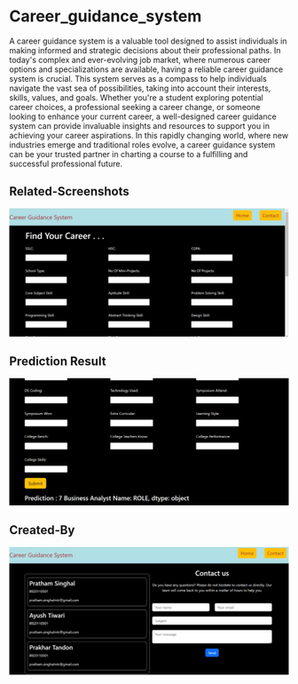 # Career_guidance_system

A career guidance system is a valuable tool designed to assist individuals in making informed and strategic decisions about their professional paths. In today's complex and ever-evolving job market, where numerous career options and specializations are available, having a reliable career guidance system is crucial. This system serves as a compass to help individuals navigate the vast sea of possibilities, taking into account their interests, skills, values, and goals. Whether you're a student exploring potential career choices, a professional seeking a career change, or someone looking to enhance your current career, a well-designed career guidance system can provide invaluable insights and resources to support you in achieving your career aspirations. In this rapidly changing world, where new industries emerge and traditional roles evolve, a career guidance system can be your trusted partner in charting a course to a fulfilling and successful professional future.


## Related-Screenshots

![""](pics/img1.png)

## Prediction Result

![""](pics/img2.png)

## Created-By

![""](pics/img3.png)
